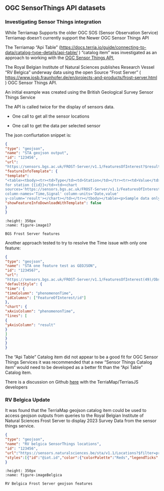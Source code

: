 
## OGC SensorThings API datasets

### Investigating Sensor Things integration

While Terriamap Supports the older OGC SOS (Sensor Observation Service)
Terriamap doesn’t currently support the Newer OGC Sensor Things API

The Terriamap “Api Table”
(<https://docs.terria.io/guide/connecting-to-data/catalog-type-details/api-table/>
) “catalog item” was investigated as an approach to working with the
[OGC Sensor Things API](https://www.ogc.org/standards/sensorthings/),

The Royal Belgian Institute of Natural Sciences publishes Research
Vessel “RV Belgica” underway data using the open Source “Frost Server” (
<https://www.iosb.fraunhofer.de/en/projects-and-products/frost-server.html>
) OGC Sensor Things API.

An initial example was created using the British Geological Survey
Sensor Things Service 

The API is called twice for the display of sensors data.

- One call to get all the sensor locations

- One call to get the data per selected sensor

The json confiurtation snippet is:

```json
{
"type": "geojson",
"name": "STA geojson output",
"id": "123456",
"url":
"https://sensors.bgs.ac.uk/FROST-Server/v1.1/FeaturesOfInterest?$resultFormat=GeoJSON",
"featureInfoTemplate": {
"template":
"<table><tbody><tr><td>Type</td><td>Station</td></tr><tr><td>Value</td><td>{{id}}</td></tr><tr><td>Data
for station {{id}}</td><td><chart
sources='https://sensors.bgs.ac.uk/FROST-Server/v1.1/FeaturesOfInterest({{id}})/Observations?$select=phenomenonTime,result&$top=100&$resultFormat=CSV'
column-names='Time,Signal' column-units='Date,value'
y-column='result'></chart></td></tr></tbody></table><p>Sample data only</p>",
"showFeatureInfoDownloadWithTemplate": false
}
}

```

```{figure} content/image17.png
:height: 350px
:name: figure-image17

BGS Frost Server features
```

Another approach tested to try to resolve the Time issue with only one
feature:

```json
{
"type": "geojson",
"name": "STA one feature test as GEOJSON",
"id": "1234567",
"url":
"https://sensors.bgs.ac.uk/FROST-Server/v1.1/FeaturesOfInterest(49)/Observations?$filter=Datastream/@iot.ideq25&$select=phenomenonTime,result&$expand=FeatureOfInterest&$top=100&$resultFormat=GeoJSON",
"defaultStyle": {
"time": {
"timeColumn": "phenomenonTime",
"idColumns": ["FeatureOfInterest/id"]
},
"chart": {
"xAxisColumn": "phenomenonTime",
"lines": [
{
"yAxisColumn": "result"
}
]
}
}
}
```
The “Api Table” Catalog item did not appear to be a good fit for OGC
Sensor Things Services it was recommended that a new “Sensor Things
Catalog item” would need to be developed as a better fit than the “Api
Table” Catalog item.

There is a discussion on Github
[<u>here</u>](https://github.com/TerriaJS/terriajs/discussions/7561)
with the TerriaMap/TerriasJS developers


### RV Belgica Update

It was found that the TerriaMap geojson catalog item could be used to
access geojson outputs from queries to the Royal Belgian Institute of Natural Sciences Frost Server to display 2023 Survey Data from the sensor things
service.
```json
{
"type": "geojson",
"name": "RV belgica SensorThings locations",
"id": "123456",
"url":"https://sensors.naturalsciences.be/sta/v1.1/Locations?$filter=properties/cruise_identifier%20eq%20%272023/11%27&$top=4200&$resultFormat=GeoJSON",
"styles":[{"id":"@iot.id","color":{"colorPalette":"Reds","legendTicks":4},"pointSize":{"nullSize":1,"sizeFactor":5,"sizeOffset":1},"time":{"idColumns":["@iot.id"]},"hidden":false}]
}
```

```{figure} content/Belgica_2023_geojson_uca.png
:height: 350px
:name: figure-imageBelgica

RV Belgica Frost Server geojson features
```

